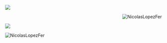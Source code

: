 

<!--

### Nicolás López Fernández 👋

**NicolasLopezFer/NicolasLopezFer** is a ✨ _special_ ✨ repository because its `README.md` (this file) appears on your GitHub profile.

Here are some ideas to get you started:

- 🔭 I’m currently working on ...
- 🌱 I’m currently learning ...
- 👯 I’m looking to collaborate on ...
- 🤔 I’m looking for help with ...
- 💬 Ask me about ...
- 📫 How to reach me: ...
- 😄 Pronouns: ...
- ⚡ Fun fact: ...
-->

<p align="left"> <img src="https://github-readme-stats.vercel.app/api/top-langs/?username=NicolasLopezFer&theme=gotham&langs_count=8&layout=compact&hide=jupyter%20notebook,html" /> <p align="right"><img src="https://github-readme-stats.vercel.app/api?username=NicolasLopezFer&show_icons=true&theme=gotham&margin_left=5" alt="NicolasLopezFer" />

<dif>
  <p float="left"> <img src="https://github-readme-stats.vercel.app/api/top-langs/?username=NicolasLopezFer&theme=gotham&langs_count=8&layout=compact&hide=jupyter%20notebook,html" />
  <p float="right"><img src="https://github-readme-stats.vercel.app/api?username=NicolasLopezFer&show_icons=true&theme=gotham&margin_left=5" alt="NicolasLopezFer" />
</div>
